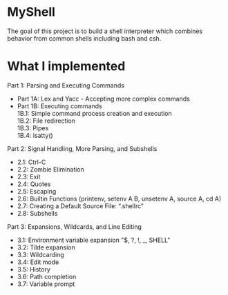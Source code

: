 # MyShell
The goal of this project is to build a shell interpreter which combines behavior from common shells including bash and csh.

# What I implemented
Part 1: Parsing and Executing Commands
- Part 1A: Lex and Yacc - Accepting more complex commands
- Part 1B: Executing commands <br>
  1B.1: Simple command process creation and execution <br>
  1B.2: File redirection<br>
  1B.3: Pipes <br>
  1B.4: isatty() <br>

Part 2: Signal Handling, More Parsing, and Subshells
- 2.1: Ctrl-C
- 2.2: Zombie Elimination
- 2.3: Exit
- 2.4: Quotes
- 2.5: Escaping
- 2.6: Builtin Functions (printenv, setenv A B, unsetenv A, source A, cd A)
- 2.7: Creating a Default Source File: “.shellrc”
- 2.8: Subshells

Part 3: Expansions, Wildcards, and Line Editing 
- 3.1: Environment variable expansion "$, ?, !, _, SHELL"
- 3.2: Tilde expansion
- 3.3: Wildcarding
- 3.4: Edit mode
- 3.5: History
- 3.6: Path completion
- 3.7: Variable prompt
